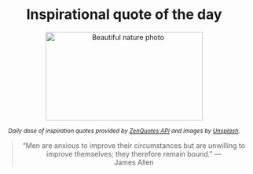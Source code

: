 
<div align="center">

# Inspirational quote of the day

<img src="./data/photo.jpeg" alt="Beautiful nature photo" width="320" height="180">

<sub><i>Daily dose of inspiration quotes provided by [ZenQuotes API](https://zenquotes.io/) and images by [Unsplash](https://unsplash.com/).</i></sub>


<blockquote>&ldquo;Men are anxious to improve their circumstances but are unwilling to improve themselves; they therefore remain bound.&rdquo; &mdash; <footer>James Allen</footer></blockquote>

</div>
